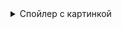 <details>
  <summary>Спойлер с картинкой</summary>
  
  ![Image of Yaktocat](https://octodex.github.com/images/yaktocat.png)
  

  [x] test 1
  [] test 2
</details>
